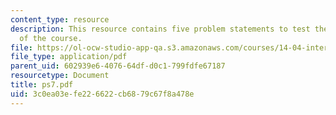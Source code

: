 ```yaml
---
content_type: resource
description: This resource contains five problem statements to test the students understanding
  of the course.
file: https://ol-ocw-studio-app-qa.s3.amazonaws.com/courses/14-04-intermediate-microeconomic-theory-fall-2006/3c0ea03efe226622cb6879c67f8a478e_ps7.pdf
file_type: application/pdf
parent_uid: 602939e6-4076-64df-d0c1-799fdfe67187
resourcetype: Document
title: ps7.pdf
uid: 3c0ea03e-fe22-6622-cb68-79c67f8a478e
---
```

